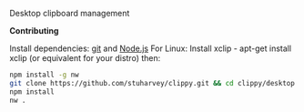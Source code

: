 Desktop clipboard management

**Contributing**

Install dependencies: [git](www.git-scm.com) and [Node.js](nodejs.org)
For Linux:
    Install xclip - apt-get install xclip (or equivalent for your distro)
then:

```bash
npm install -g nw
git clone https://github.com/stuharvey/clippy.git && cd clippy/desktop
npm install
nw .
```

